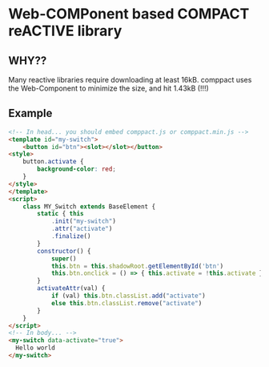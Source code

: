 # Web-**COMP**onent based **COMPACT** re**ACTIVE** library

## WHY??

Many reactive libraries require downloading at least 16kB. comppact uses the Web-Component to minimize the size, and hit 1.43kB (!!!)

## Example

```html
<!-- In head... you should embed comppact.js or comppact.min.js -->
<template id="my-switch">
    <button id="btn"><slot></slot></button>
<style>
    button.activate {
        background-color: red;
    }
</style>
</template>
<script>
    class MY_Switch extends BaseElement {
        static { this
            .init("my-switch")
            .attr("activate")
            .finalize()
        }
        constructor() {
            super()
            this.btn = this.shadowRoot.getElementById('btn')
            this.btn.onclick = () => { this.activate = !this.activate }
        }
        activateAttr(val) {
            if (val) this.btn.classList.add("activate")
            else this.btn.classList.remove("activate")
        }
    }
</script>
<!-- In body... -->
<my-switch data-activate="true">
  Hello world
</my-switch>
```
